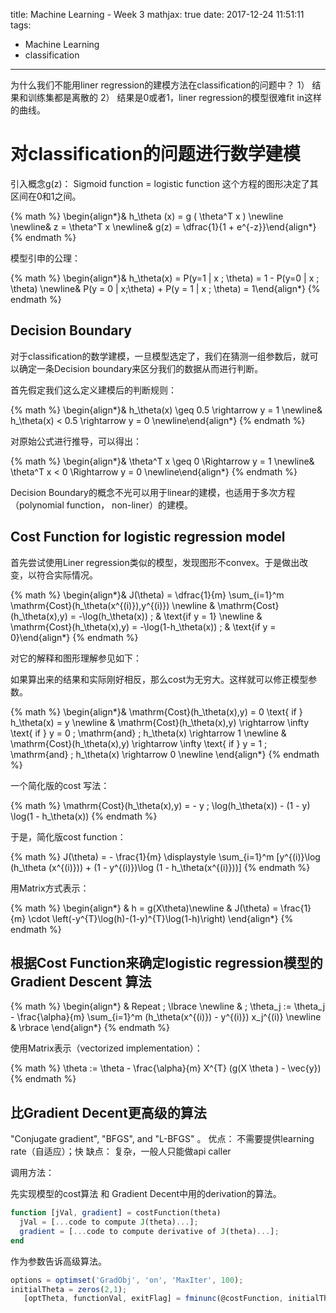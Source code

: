title: Machine Learning - Week 3
mathjax: true
date: 2017-12-24 11:51:11
tags:
- Machine Learning
- classification
---


为什么我们不能用liner regression的建模方法在classification的问题中？
1） 结果和训练集都是离散的
2） 结果是0或者1，liner regression的模型很难fit in这样的曲线。

# 对classification的问题进行数学建模

引入概念g(z)：
Sigmoid function = logistic function
这个方程的图形决定了其区间在0和1之间。

{% math %}
\begin{align*}& h_\theta (x) = g ( \theta^T x ) \newline \newline& z = \theta^T x \newline& g(z) = \dfrac{1}{1 + e^{-z}}\end{align*}
{% endmath %}


模型引申的公理：

{% math %}
\begin{align*}& h_\theta(x) = P(y=1 | x ; \theta) = 1 - P(y=0 | x ; \theta) \newline& P(y = 0 | x;\theta) + P(y = 1 | x ; \theta) = 1\end{align*}
{% endmath %}

## Decision Boundary

对于classification的数学建模，一旦模型选定了，我们在猜测一组参数后，就可以确定一条Decision boundary来区分我们的数据从而进行判断。

首先假定我们这么定义建模后的判断规则：

{% math %}
\begin{align*}& h_\theta(x) \geq 0.5 \rightarrow y = 1 \newline& h_\theta(x) < 0.5 \rightarrow y = 0 \newline\end{align*}
{% endmath %}

对原始公式进行推导，可以得出：

{% math %}
\begin{align*}& \theta^T x \geq 0 \Rightarrow y = 1 \newline& \theta^T x < 0 \Rightarrow y = 0 \newline\end{align*}
{% endmath %}

Decision Boundary的概念不光可以用于linear的建模，也适用于多次方程（polynomial function， non-liner）的建模。

## Cost Function for logistic regression model

首先尝试使用Liner regression类似的模型，发现图形不convex。于是做出改变，以符合实际情况。

{% math %}
\begin{align*}& J(\theta) = \dfrac{1}{m} \sum_{i=1}^m \mathrm{Cost}(h_\theta(x^{(i)}),y^{(i)}) \newline & \mathrm{Cost}(h_\theta(x),y) = -\log(h_\theta(x)) \; & \text{if y = 1} \newline & \mathrm{Cost}(h_\theta(x),y) = -\log(1-h_\theta(x)) \; & \text{if y = 0}\end{align*}
{% endmath %}

对它的解释和图形理解参见如下：

如果算出来的结果和实际刚好相反，那么cost为无穷大。这样就可以修正模型参数。

{% math %}
\begin{align*}& \mathrm{Cost}(h_\theta(x),y) = 0 \text{ if } h_\theta(x) = y \newline & \mathrm{Cost}(h_\theta(x),y) \rightarrow \infty \text{ if } y = 0 \; \mathrm{and} \; h_\theta(x) \rightarrow 1 \newline & \mathrm{Cost}(h_\theta(x),y) \rightarrow \infty \text{ if } y = 1 \; \mathrm{and} \; h_\theta(x) \rightarrow 0 \newline \end{align*}
{% endmath %}


一个简化版的cost 写法：

{% math %}
\mathrm{Cost}(h_\theta(x),y) = - y \; \log(h_\theta(x)) - (1 - y) \log(1 - h_\theta(x))
{% endmath %}

于是，简化版cost function：

{% math %}
J(\theta) = - \frac{1}{m} \displaystyle \sum_{i=1}^m [y^{(i)}\log (h_\theta (x^{(i)})) + (1 - y^{(i)})\log (1 - h_\theta(x^{(i)}))]
{% endmath %}

用Matrix方式表示：

{% math %}
\begin{align*} & h = g(X\theta)\newline & J(\theta) = \frac{1}{m} \cdot \left(-y^{T}\log(h)-(1-y)^{T}\log(1-h)\right) \end{align*}
{% endmath %}

## 根据Cost Function来确定logistic regression模型的Gradient Descent 算法

{% math %}
\begin{align*} & Repeat \; \lbrace \newline & \; \theta_j := \theta_j - \frac{\alpha}{m} \sum_{i=1}^m (h_\theta(x^{(i)}) - y^{(i)}) x_j^{(i)} \newline & \rbrace \end{align*}
{% endmath %}

使用Matrix表示（vectorized implementation）：

{% math %}
\theta := \theta - \frac{\alpha}{m} X^{T} (g(X \theta ) - \vec{y})
{% endmath %}

## 比Gradient Decent更高级的算法

"Conjugate gradient", "BFGS", and "L-BFGS" 。
优点： 不需要提供learning rate（自适应）；快
缺点： 复杂，一般人只能做api caller

调用方法：

先实现模型的cost算法 和 Gradient Decent中用的derivation的算法。

```octave
function [jVal, gradient] = costFunction(theta)
  jVal = [...code to compute J(theta)...];
  gradient = [...code to compute derivative of J(theta)...];
end
```

作为参数告诉高级算法。

```Octave
options = optimset('GradObj', 'on', 'MaxIter', 100);
initialTheta = zeros(2,1);
   [optTheta, functionVal, exitFlag] = fminunc(@costFunction, initialTheta, options);
```
